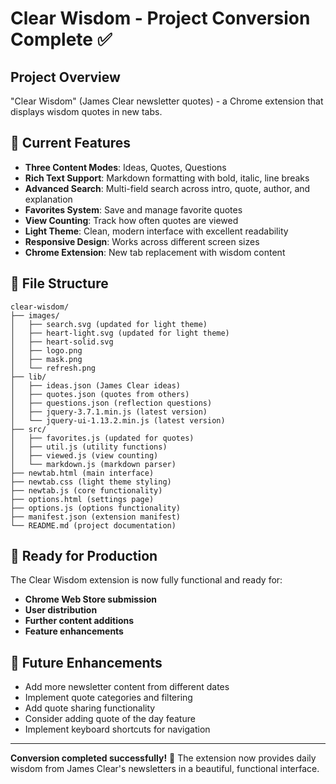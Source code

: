 # Clear Wisdom - Project Conversion Complete ✅

## Project Overview

"Clear Wisdom" (James Clear newsletter quotes) - a Chrome extension that displays wisdom quotes in new tabs.

## 🎯 Current Features

- **Three Content Modes**: Ideas, Quotes, Questions
- **Rich Text Support**: Markdown formatting with bold, italic, line breaks
- **Advanced Search**: Multi-field search across intro, quote, author, and explanation
- **Favorites System**: Save and manage favorite quotes
- **View Counting**: Track how often quotes are viewed
- **Light Theme**: Clean, modern interface with excellent readability
- **Responsive Design**: Works across different screen sizes
- **Chrome Extension**: New tab replacement with wisdom content

## 📁 File Structure

```
clear-wisdom/
├── images/
│   ├── search.svg (updated for light theme)
│   ├── heart-light.svg (updated for light theme)
│   ├── heart-solid.svg
│   ├── logo.png
│   ├── mask.png
│   └── refresh.png
├── lib/
│   ├── ideas.json (James Clear ideas)
│   ├── quotes.json (quotes from others)
│   ├── questions.json (reflection questions)
│   ├── jquery-3.7.1.min.js (latest version)
│   └── jquery-ui-1.13.2.min.js (latest version)
├── src/
│   ├── favorites.js (updated for quotes)
│   ├── util.js (utility functions)
│   ├── viewed.js (view counting)
│   └── markdown.js (markdown parser)
├── newtab.html (main interface)
├── newtab.css (light theme styling)
├── newtab.js (core functionality)
├── options.html (settings page)
├── options.js (options functionality)
├── manifest.json (extension manifest)
└── README.md (project documentation)
```

## 🚀 Ready for Production

The Clear Wisdom extension is now fully functional and ready for:

- **Chrome Web Store submission**
- **User distribution**
- **Further content additions**
- **Feature enhancements**

## 🔮 Future Enhancements

- Add more newsletter content from different dates
- Implement quote categories and filtering
- Add quote sharing functionality
- Consider adding quote of the day feature
- Implement keyboard shortcuts for navigation

---

**Conversion completed successfully!** 🎉
The extension now provides daily wisdom from James Clear's newsletters in a beautiful, functional interface.

